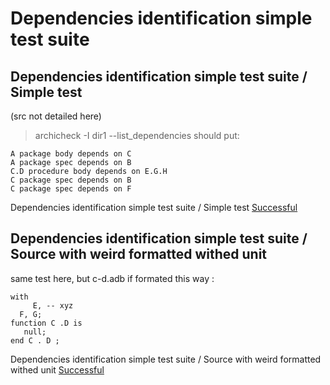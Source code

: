 
# Dependencies identification simple test suite



##  Dependencies identification simple test suite / Simple test

  (src not detailed here)
  > archicheck -I dir1 --list_dependencies
  should put:

```
A package body depends on C 
A package spec depends on B 
C.D procedure body depends on E.G.H 
C package spec depends on B 
C package spec depends on F 
```


 Dependencies identification simple test suite / Simple test [Successful]("tests-status#successful")

##  Dependencies identification simple test suite / Source with weird formatted withed unit

  same test here, but c-d.adb if formated this way :

```
with   
     E, -- xyz
  F, G;
function C .D is
   null;
end C . D ;
```


 Dependencies identification simple test suite / Source with weird formatted withed unit [Successful]("tests-status#successful")
